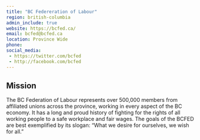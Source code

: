 ```yaml
---
title: "BC Federeration of Labour"
region: british-columbia
admin_include: true
website: https://bcfed.ca/
email: bcfed@bcfed.ca
location: Province Wide
phone: 
social_media: 
 - https://twitter.com/bcfed
 - http://facebook.com/bcfed
---
```


## Mission

The BC Federation of Labour represents over 500,000 members from affiliated unions across the province, working in every aspect of the BC economy. It has a long and proud history of fighting for the rights of all working people to a safe workplace and fair wages. The goals of the BCFED are best exemplified by its slogan: “What we desire for ourselves, we wish for all.”

